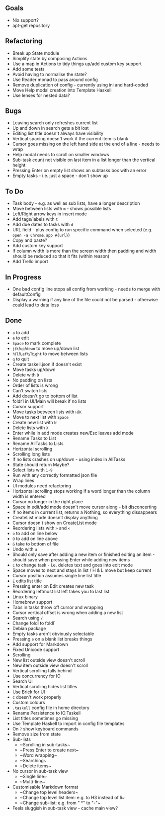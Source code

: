 ## Goals

- Nix support?
- apt-get repository

## Refactoring

- Break up State module
- Simplify state by composing Actions
- Use a map in Actions to tidy things up/add custom key support
- Add some tests
- Avoid having to normalise the state?
- Use Reader monad to pass around config
- Remove duplication of config - currently using ini and hard-coded
- Move Help modal creation into Template Haskell
- Use lenses for nested data?

## Bugs

- Leaving search only refreshes current list
- Up and down in search gets a bit lost
- Editing list title doesn't always have visibility
- Vertical spacing doesn't work if the current item is blank
- Cursor goes missing on the left hand side at the end of a line - needs to wrap
- Help modal needs to scroll on smaller windows
- Sub-task count not visible on last item in a list longer than the vertical height
- Pressing Enter on empty list shows an subtasks box with an error
- Empty tasks - i.e. just a space - don't show up

## To Do

- Task body - e.g. as well as sub lists, have a longer description
- Move between lists with `m` - shows possible lists
- Left/Right arrow keys in insert mode
- Add tags/labels with `t`
- Add due dates to tasks with `d`
- URL field - plus config to run specific command when selected (e.g. `open -a Chrome.app #{url}`)
- Copy and paste?
- Add custom key support
- If column width is more than the screen width then padding and width should be reduced so that it fits (within reason)
- Add Trello import

## In Progress

- One bad config line stops all config from working - needs to merge with defaultConfig
- Display a warning if any line of the file could not be parsed - otherwise could lead to data loss

## Done

- `a` to add
- `e` to edit
- `Space` to mark complete
- `j`/`k`/`up`/`down` to move up/down list
- `h`/`l`/`Left`/`Right` to move between lists
- `q` to quit
- Create taskell.json if doesn't exist
- Move tasks up/down
- Delete with `D`
- No padding on lists
- Order of lists is wrong
- Can't switch lists
- Add doesn't go to bottom of list
- foldr1 in UI/Main will break if no lists
- Cursor support
- Move tasks between lists with `H`/`K`
- Move to next list with `Space`
- Create new list with `N`
- Delete lists with `X`
- Enter while in add mode creates new/Esc leaves add mode
- Rename Tasks to List
- Rename AllTasks to Lists
- Horizontal scrolling
- Scrolling long lists
- If no lists crashes on up/down - using index in AllTasks
- State should return Maybe?
- Select lists with `1-9`
- Run with any correctly formatted json file
- Wrap lines
- UI modules need refactoring
- Horizontal scrolling stops working if a word longer than the column width is entered
- Cursor no longer in the right place
- Space in edit/add mode doesn't move cursor along - bit disconcerting
- If no items in current list, returns a Nothing, so everything dissappears
- CreateList mode doesn't display anything
- Cursor doesn't show on CreateList mode
- Reordering lists with `>` and `<`
- `o` to add on line below
- `O` to add on line above
- `G` take to bottom of file
- Undo with `u`
- Should only save after adding a new item or finished editing an item - should save when pressing Enter while adding new items
- `C` to change task - i.e. deletes text and goes into edit mode
- Space moves to next and stays in list / H & L move but keep current
- Cursor position assumes single line list title
- `E` edits list title
- Pressing enter on Edit creates new task
- Reordering leftmost list left takes you to last list
- Linux binary
- Homebrew support
- Tabs in tasks throw off cursor and wrapping
- Cursor vertical offset is wrong when adding a new list
- Search using `/`
- Change foldl to foldl`
- Debian package
- Empty tasks aren't obviously selectable
- Pressing `e` on a blank list breaks things
- Add support for Markdown
- Fixed Unicode support
- Scrolling
- New list outside view doesn't scroll
- New item outside view doesn't scroll
- Vertical scrolling falls behind
- Use concurrency for IO
- Search UI
- Vertical scrolling hides list titles
- Use Brick for UI
- `C` doesn't work properly
- Custom colours
- `.taskell` config file in home directory
- Rename Persistence to IO.Taskell
- List titles sometimes go missing
- Use Template Haskell to import in config file templates
- On `?` show keyboard commands
- Remove size from state
- Sub-lists
    * ~Scrolling in sub-tasks~
    * ~Press Enter to create next~
    * ~Word wrapping~
    * ~Searching~
    * ~Delete items~
- No cursor in sub-task view
    * ~Single line~
    * ~Multi-line~
- Customisable Markdown format
    * ~Change top level headers~
    * ~Change top level list item: e.g. to H3 instead of li~
    * ~Change sub-list: e.g. from "    *" to "-"~
- Feels sluggish in sub-task view - cache main view?
